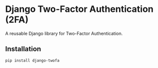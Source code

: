 # Django Two-Factor Authentication (2FA)

A reusable Django library for Two-Factor Authentication.

## Installation

```bash
pip install django-twofa